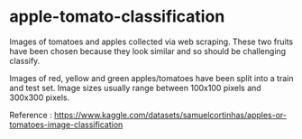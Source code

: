 # apple-tomato-classification 

Images of tomatoes and apples collected via web scraping. These two fruits have been chosen because they look similar and so should be challenging classify.

Images of red, yellow and green apples/tomatoes have been split into a train and test set. Image sizes usually range between 100x100 pixels and 300x300 pixels.

  
Reference : https://www.kaggle.com/datasets/samuelcortinhas/apples-or-tomatoes-image-classification
 
  
   
 
